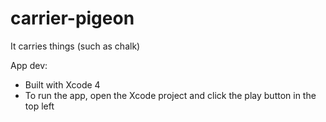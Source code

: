 # carrier-pigeon
It carries things (such as chalk)

App dev:
- Built with Xcode 4
- To run the app, open the Xcode project and click the play button in the top left
